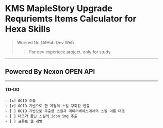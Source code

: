 # KMS MapleStory Upgrade Requriemts Items Calculator for Hexa Skills

>Worked On GitHub Dev Web  
>>For dev experiece project, only for study.
***
## Powered By Nexon OPEN API
***
#### TO-DO
    - [x] OCID 추출
    - [x] OCID 기반으로 한 계정의 스킬 강화값 인출
    - [ ] OCID 기반으로 추출한 스킬과 데이터베이스에서의 스킬 이름 대조
    - [ ] 대조가 끝난 스킬의 icon img 추출
    - [ ] 프론트 웹 개발